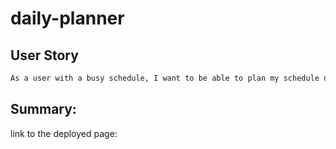 # daily-planner

## User Story
```md
As a user with a busy schedule, I want to be able to plan my schedule during the work day as efficiently as i can, to manage my time
```

## Summary:



link to the deployed page:
